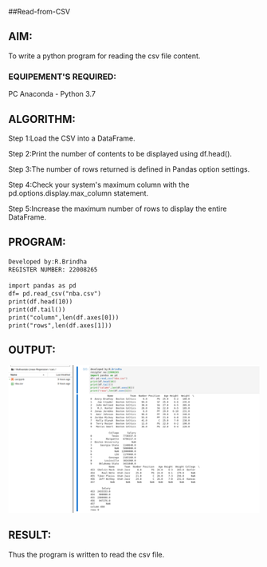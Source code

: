 ##Read-from-CSV

## AIM:
To write a python program for reading the csv file content.

### EQUIPEMENT'S REQUIRED:
PC Anaconda - Python 3.7

## ALGORITHM:
Step 1:Load the CSV into a DataFrame.


Step 2:Print the number of contents to be displayed using df.head().


Step 3:The number of rows returned is defined in Pandas option settings.

Step 4:Check your system's maximum column with the pd.options.display.max_column statement.


Step 5:Increase the maximum number of rows to display the entire DataFrame.



## PROGRAM:
```
Developed by:R.Brindha
REGISTER NUMBER: 22008265

import pandas as pd
df= pd.read_csv("nba.csv")
print(df.head(10))
print(df.tail())
print("column",len(df.axes[0]))
print("rows",len(df.axes[1]))
```
## OUTPUT:
![output](./csv.png)

## RESULT:
Thus the program is written to read the csv file.

